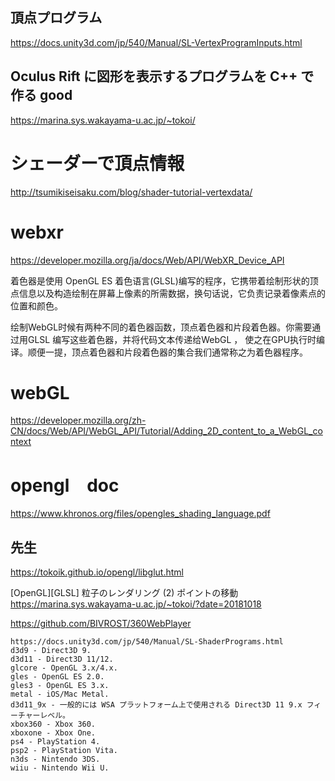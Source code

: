 ## 頂点プログラム
https://docs.unity3d.com/jp/540/Manual/SL-VertexProgramInputs.html


## Oculus Rift に図形を表示するプログラムを C++ で作る good
https://marina.sys.wakayama-u.ac.jp/~tokoi/

# シェーダーで頂点情報
http://tsumikiseisaku.com/blog/shader-tutorial-vertexdata/

# webxr
https://developer.mozilla.org/ja/docs/Web/API/WebXR_Device_API

着色器是使用 OpenGL ES 着色语言(GLSL)编写的程序，它携带着绘制形状的顶点信息以及构造绘制在屏幕上像素的所需数据，换句话说，它负责记录着像素点的位置和颜色。

绘制WebGL时候有两种不同的着色器函数，顶点着色器和片段着色器。你需要通过用GLSL 编写这些着色器，并将代码文本传递给WebGL ， 使之在GPU执行时编译。顺便一提，顶点着色器和片段着色器的集合我们通常称之为着色器程序。
# webGL
https://developer.mozilla.org/zh-CN/docs/Web/API/WebGL_API/Tutorial/Adding_2D_content_to_a_WebGL_context

# opengl　doc
https://www.khronos.org/files/opengles_shading_language.pdf

## 先生
https://tokoik.github.io/opengl/libglut.html

[OpenGL][GLSL] 粒子のレンダリング (2) ポイントの移動
https://marina.sys.wakayama-u.ac.jp/~tokoi/?date=20181018

https://github.com/BIVROST/360WebPlayer

 
``` opengl
https://docs.unity3d.com/jp/540/Manual/SL-ShaderPrograms.html
d3d9 - Direct3D 9.
d3d11 - Direct3D 11/12.
glcore - OpenGL 3.x/4.x.
gles - OpenGL ES 2.0.
gles3 - OpenGL ES 3.x.
metal - iOS/Mac Metal.
d3d11_9x - 一般的には WSA プラットフォーム上で使用される Direct3D 11 9.x フィーチャーレベル。
xbox360 - Xbox 360.
xboxone - Xbox One.
ps4 - PlayStation 4.
psp2 - PlayStation Vita.
n3ds - Nintendo 3DS.
wiiu - Nintendo Wii U.
```
